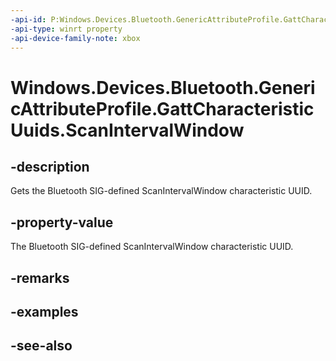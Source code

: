 ```yaml
---
-api-id: P:Windows.Devices.Bluetooth.GenericAttributeProfile.GattCharacteristicUuids.ScanIntervalWindow
-api-type: winrt property
-api-device-family-note: xbox
---
```


<!-- Property syntax
public System.Guid ScanIntervalWindow { get; }
-->

# Windows.Devices.Bluetooth.GenericAttributeProfile.GattCharacteristicUuids.ScanIntervalWindow

## -description
Gets the Bluetooth SIG-defined ScanIntervalWindow characteristic UUID.

## -property-value
The Bluetooth SIG-defined ScanIntervalWindow characteristic UUID.

## -remarks

## -examples

## -see-also
